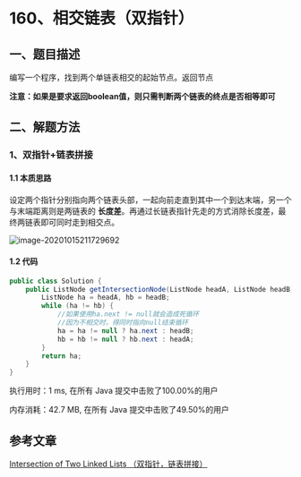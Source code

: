 # 160、相交链表（双指针）

## 一、题目描述

编写一个程序，找到两个单链表相交的起始节点。返回节点



**注意：如果是要求返回boolean值，则只需判断两个链表的终点是否相等即可**



## 二、解题方法

### 1、双指针+链表拼接

#### 1.1 本质思路

设定两个指针分别指向两个链表头部，一起向前走直到其中一个到达末端，另一个与末端距离则是两链表的 **长度差**。再通过长链表指针先走的方式消除长度差，最终两链表即可同时走到相交点。

![image-20201015211729692](https://gitee.com/BlacksJack/picture-bed/raw/master/img/20201015211737.png)

#### 1.2 代码

```java
public class Solution {
    public ListNode getIntersectionNode(ListNode headA, ListNode headB) {
        ListNode ha = headA, hb = headB;
        while (ha != hb) {
            //如果使用ha.next != null就会造成死循环
            //因为不相交时，得同时指向null结束循环
            ha = ha != null ? ha.next : headB;
            hb = hb != null ? hb.next : headA;
        }
        return ha;
    }
}
```

执行用时：1 ms, 在所有 Java 提交中击败了100.00%的用户

内存消耗：42.7 MB, 在所有 Java 提交中击败了49.50%的用户





## 参考文章

[Intersection of Two Linked Lists （双指针，链表拼接）](https://leetcode-cn.com/problems/intersection-of-two-linked-lists/solution/intersection-of-two-linked-lists-shuang-zhi-zhen-l/)